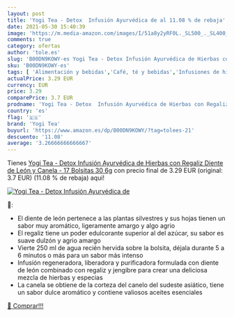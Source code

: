 ```yaml
---
layout: post
title: 'Yogi Tea - Detox  Infusión Ayurvédica de al 11.08 % de rebaja'
date: 2021-05-30 15:40:39
image: 'https://m.media-amazon.com/images/I/51a8y2yRF0L._SL500_._SL400_.jpg'
comments: true
category: ofertas
author: 'tole.es'
slug: 'B00DN9KOWY-es Yogi Tea - Detox Infusión Ayurvédica de Hierbas con...'
sku: 'B00DN9KOWY-es'
tags: [ 'Alimentación y bebidas','Café, té y bebidas','Infusiones de hierbas','Té','canela','yogi tea', ]
actualPrice: 3.29 EUR
currency: EUR
price: 3.29
comparePrice: 3.7 EUR
prodname: 'Yogi Tea - Detox  Infusión Ayurvédica de Hierbas con Regaliz  Diente de León y Canela - 17 Bolsitas  30 6g'
country: 'es'
flag: '🇪🇸'
brand: 'Yogi Tea'
buyurl: 'https://www.amazon.es/dp/B00DN9KOWY/?tag=tolees-21'
descuento: '11.08'
average: '3.26666666666667'
---
```


Tienes [Yogi Tea - Detox  Infusión Ayurvédica de Hierbas con Regaliz  Diente de León y Canela - 17 Bolsitas  30 6g](https://www.amazon.es/dp/B00DN9KOWY/?tag=tolees-21) con precio final de  3.29 EUR (original: 3.7 EUR) (11.08 %  de rebaja) aqui!

[![Yogi Tea - Detox  Infusión Ayurvédica de](https://m.media-amazon.com/images/I/51a8y2yRF0L._SL500_._SL400_.jpg)](https://www.amazon.es/dp/B00DN9KOWY/?tag=tolees-21)

🔎:

- El diente de león pertenece a las plantas silvestres y sus hojas tienen un sabor muy aromático, ligeramente amargo y algo agrio
- El regaliz tiene un poder edulcorante superior al del azúcar, su sabor es suave dulzón y agrio amargo
- Vierte 250 ml de agua recién hervida sobre la bolsita, déjala durante 5 a 6 minutos o más para un sabor más intenso
- Infusión regeneradora, liberadora y purificadora formulada con diente de león combinado con regaliz y jengibre para crear una deliciosa mezcla de hierbas y especias
- La canela se obtiene de la corteza del canelo del sudeste asiático, tiene un sabor dulce aromático y contiene valiosos aceites esenciales

[🛒 Comprar!!!](https://www.amazon.es/dp/B00DN9KOWY/?tag=tolees-21)
